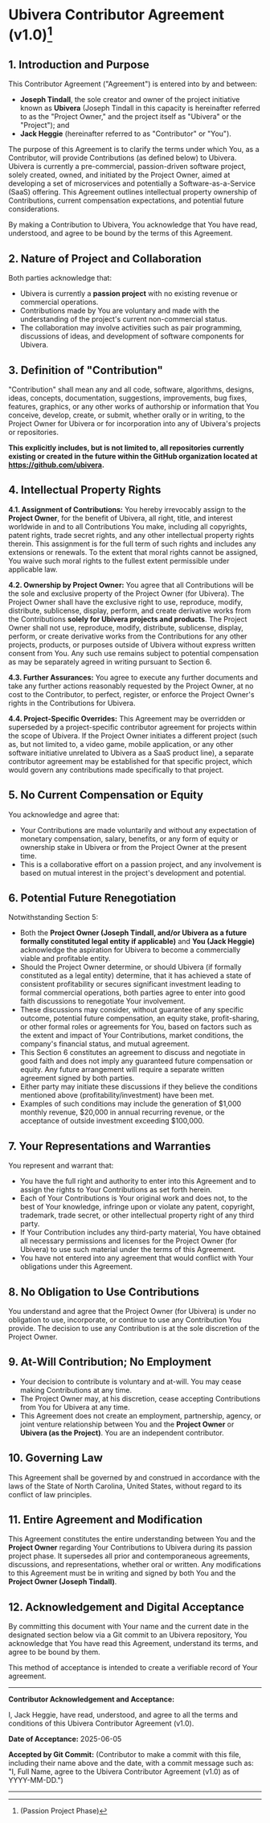 # Ubivera Contributor Agreement (v1.0)[^1]
[^1]: (Passion Project Phase)

## 1. Introduction and Purpose

This Contributor Agreement ("Agreement") is entered into by and between:

* **Joseph Tindall**, the sole creator and owner of the project initiative known as **Ubivera** (Joseph Tindall in this capacity is hereinafter referred to as the "Project Owner," and the project itself as "Ubivera" or the "Project"); and
* **Jack Heggie** (hereinafter referred to as "Contributor" or "You").

The purpose of this Agreement is to clarify the terms under which You, as a Contributor, will provide Contributions (as defined below) to Ubivera. Ubivera is currently a pre-commercial, passion-driven software project, solely created, owned, and initiated by the Project Owner, aimed at developing a set of microservices and potentially a Software-as-a-Service (SaaS) offering. This Agreement outlines intellectual property ownership of Contributions, current compensation expectations, and potential future considerations.

By making a Contribution to Ubivera, You acknowledge that You have read, understood, and agree to be bound by the terms of this Agreement.

## 2. Nature of Project and Collaboration

Both parties acknowledge that:
* Ubivera is currently a **passion project** with no existing revenue or commercial operations.
* Contributions made by You are voluntary and made with the understanding of the project's current non-commercial status.
* The collaboration may involve activities such as pair programming, discussions of ideas, and development of software components for Ubivera.

## 3. Definition of "Contribution"

"Contribution" shall mean any and all code, software, algorithms, designs, ideas, concepts, documentation, suggestions, improvements, bug fixes, features, graphics, or any other works of authorship or information that You conceive, develop, create, or submit, whether orally or in writing, to the Project Owner for Ubivera or for incorporation into any of Ubivera's projects or repositories.

**This explicitly includes, but is not limited to, all repositories currently existing or created in the future within the GitHub organization located at https://github.com/ubivera.**

## 4. Intellectual Property Rights

**4.1. Assignment of Contributions:** You hereby irrevocably assign to the **Project Owner**, for the benefit of Ubivera, all right, title, and interest worldwide in and to all Contributions You make, including all copyrights, patent rights, trade secret rights, and any other intellectual property rights therein. This assignment is for the full term of such rights and includes any extensions or renewals. To the extent that moral rights cannot be assigned, You waive such moral rights to the fullest extent permissible under applicable law.

**4.2. Ownership by Project Owner:** You agree that all Contributions will be the sole and exclusive property of the Project Owner (for Ubivera). The Project Owner shall have the exclusive right to use, reproduce, modify, distribute, sublicense, display, perform, and create derivative works from the Contributions **solely for Ubivera projects and products**. The Project Owner shall not use, reproduce, modify, distribute, sublicense, display, perform, or create derivative works from the Contributions for any other projects, products, or purposes outside of Ubivera without express written consent from You. Any such use remains subject to potential compensation as may be separately agreed in writing pursuant to Section 6.

**4.3. Further Assurances:** You agree to execute any further documents and take any further actions reasonably requested by the Project Owner, at no cost to the Contributor, to perfect, register, or enforce the Project Owner's rights in the Contributions for Ubivera.

**4.4. Project-Specific Overrides:** This Agreement may be overridden or superseded by a project-specific contributor agreement for projects within the scope of Ubivera. If the Project Owner initiates a different project (such as, but not limited to, a video game, mobile application, or any other software initiative unrelated to Ubivera as a SaaS product line), a separate contributor agreement may be established for that specific project, which would govern any contributions made specifically to that project.

## 5. No Current Compensation or Equity

You acknowledge and agree that:
* Your Contributions are made voluntarily and without any expectation of monetary compensation, salary, benefits, or any form of equity or ownership stake in Ubivera or from the Project Owner at the present time.
* This is a collaborative effort on a passion project, and any involvement is based on mutual interest in the project's development and potential.

## 6. Potential Future Renegotiation

Notwithstanding Section 5:
* Both the **Project Owner (Joseph Tindall, and/or Ubivera as a future formally constituted legal entity if applicable)** and **You (Jack Heggie)** acknowledge the aspiration for Ubivera to become a commercially viable and profitable entity.
* Should the Project Owner determine, or should Ubivera (if formally constituted as a legal entity) determine, that it has achieved a state of consistent profitability or secures significant investment leading to formal commercial operations, both parties agree to enter into good faith discussions to renegotiate Your involvement.
* These discussions may consider, without guarantee of any specific outcome, potential future compensation, an equity stake, profit-sharing, or other formal roles or agreements for You, based on factors such as the extent and impact of Your Contributions, market conditions, the company's financial status, and mutual agreement.
* This Section 6 constitutes an agreement to discuss and negotiate in good faith and does not imply any guaranteed future compensation or equity. Any future arrangement will require a separate written agreement signed by both parties.
* Either party may initiate these discussions if they believe the conditions mentioned above (profitability/investment) have been met.
* Examples of such conditions may include the generation of \$1,000 monthly revenue, \$20,000 in annual recurring revenue, or the acceptance of outside investment exceeding \$100,000.

## 7. Your Representations and Warranties

You represent and warrant that:
* You have the full right and authority to enter into this Agreement and to assign the rights to Your Contributions as set forth herein.
* Each of Your Contributions is Your original work and does not, to the best of Your knowledge, infringe upon or violate any patent, copyright, trademark, trade secret, or other intellectual property right of any third party.
* If Your Contribution includes any third-party material, You have obtained all necessary permissions and licenses for the Project Owner (for Ubivera) to use such material under the terms of this Agreement.
* You have not entered into any agreement that would conflict with Your obligations under this Agreement.

## 8. No Obligation to Use Contributions

You understand and agree that the Project Owner (for Ubivera) is under no obligation to use, incorporate, or continue to use any Contribution You provide. The decision to use any Contribution is at the sole discretion of the Project Owner.

## 9. At-Will Contribution; No Employment

* Your decision to contribute is voluntary and at-will. You may cease making Contributions at any time.
* The Project Owner may, at his discretion, cease accepting Contributions from You for Ubivera at any time.
* This Agreement does not create an employment, partnership, agency, or joint venture relationship between You and the **Project Owner** or **Ubivera (as the Project)**. You are an independent contributor.

## 10. Governing Law

This Agreement shall be governed by and construed in accordance with the laws of the State of North Carolina, United States, without regard to its conflict of law principles.

## 11. Entire Agreement and Modification

This Agreement constitutes the entire understanding between You and the **Project Owner** regarding Your Contributions to Ubivera during its passion project phase. It supersedes all prior and contemporaneous agreements, discussions, and representations, whether oral or written. Any modifications to this Agreement must be in writing and signed by both You and the **Project Owner (Joseph Tindall)**.

## 12. Acknowledgement and Digital Acceptance

By committing this document with Your name and the current date in the designated section below via a Git commit to an Ubivera repository, You acknowledge that You have read this Agreement, understand its terms, and agree to be bound by them.

This method of acceptance is intended to create a verifiable record of Your agreement.

---

**Contributor Acknowledgement and Acceptance:**

I, Jack Heggie, have read, understood, and agree to all the terms and conditions of this Ubivera Contributor Agreement (v1.0).

**Date of Acceptance:** 2025-06-05

**Accepted by Git Commit:** (Contributor to make a commit with this file, including their name above and the date, with a commit message such as: "I, Full Name, agree to the Ubivera Contributor Agreement (v1.0) as of YYYY-MM-DD.")

---
